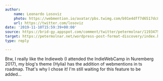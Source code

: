 ```yaml
---
author:
    name: Leonardo Losoviz
    photo: https://webmention.io/avatar/pbs.twimg.com/b91e4dff7d6517dc82027cc36bc4bfac4e2f40ddc90634907a7bfd64bebbd6b4.jpg
    url: https://twitter.com/losoviz
date: '2019-11-10T15:59:39+00:00'
source: https://brid-gy.appspot.com/comment/twitter/petermolnar/1193475454038134785/1193558847400505344
target: https://petermolnar.net/wordpress-post-format-discovery/index.html
type: reply

---
```


Btw, I really like the Indieweb (I attended the IndieWebCamp in Nuremberg 2017), my blog's theme (Hylia) has the addition of webmentions in ts roadmap. That's why I chose it! I'm still waiting for this feature to be added...
<a class="u-mention" href="https://petermolnar.net/"></a>
<a class="u-mention" href="https://twitter.com/petermolnar"></a>